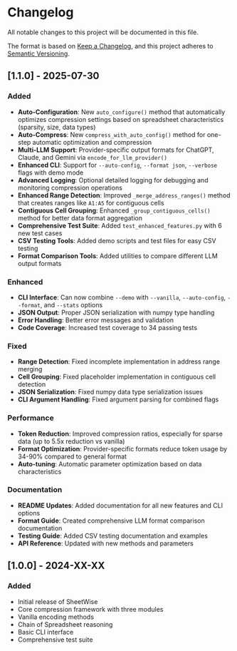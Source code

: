 # Changelog

All notable changes to this project will be documented in this file.

The format is based on [Keep a Changelog](https://keepachangelog.com/en/1.0.0/),
and this project adheres to [Semantic Versioning](https://semver.org/spec/v2.0.0.html).

## [1.1.0] - 2025-07-30

### Added
- **Auto-Configuration**: New `auto_configure()` method that automatically optimizes compression settings based on spreadsheet characteristics (sparsity, size, data types)
- **Auto-Compress**: New `compress_with_auto_config()` method for one-step automatic optimization and compression
- **Multi-LLM Support**: Provider-specific output formats for ChatGPT, Claude, and Gemini via `encode_for_llm_provider()`
- **Enhanced CLI**: Support for `--auto-config`, `--format json`, `--verbose` flags with demo mode
- **Advanced Logging**: Optional detailed logging for debugging and monitoring compression operations
- **Enhanced Range Detection**: Improved `_merge_address_ranges()` method that creates ranges like `A1:A5` for contiguous cells
- **Contiguous Cell Grouping**: Enhanced `_group_contiguous_cells()` method for better data format aggregation
- **Comprehensive Test Suite**: Added `test_enhanced_features.py` with 6 new test cases
- **CSV Testing Tools**: Added demo scripts and test files for easy CSV testing
- **Format Comparison Tools**: Added utilities to compare different LLM output formats

### Enhanced
- **CLI Interface**: Can now combine `--demo` with `--vanilla`, `--auto-config`, `--format`, and `--stats` options
- **JSON Output**: Proper JSON serialization with numpy type handling
- **Error Handling**: Better error messages and validation
- **Code Coverage**: Increased test coverage to 34 passing tests

### Fixed
- **Range Detection**: Fixed incomplete implementation in address range merging
- **Cell Grouping**: Fixed placeholder implementation in contiguous cell detection
- **JSON Serialization**: Fixed numpy data type serialization issues
- **CLI Argument Handling**: Fixed argument parsing for combined flags

### Performance
- **Token Reduction**: Improved compression ratios, especially for sparse data (up to 5.5x reduction vs vanilla)
- **Format Optimization**: Provider-specific formats reduce token usage by 34-90% compared to general format
- **Auto-tuning**: Automatic parameter optimization based on data characteristics

### Documentation
- **README Updates**: Added documentation for all new features and CLI options
- **Format Guide**: Created comprehensive LLM format comparison documentation
- **Testing Guide**: Added CSV testing documentation and examples
- **API Reference**: Updated with new methods and parameters

## [1.0.0] - 2024-XX-XX

### Added
- Initial release of SheetWise
- Core compression framework with three modules
- Vanilla encoding methods
- Chain of Spreadsheet reasoning
- Basic CLI interface
- Comprehensive test suite
